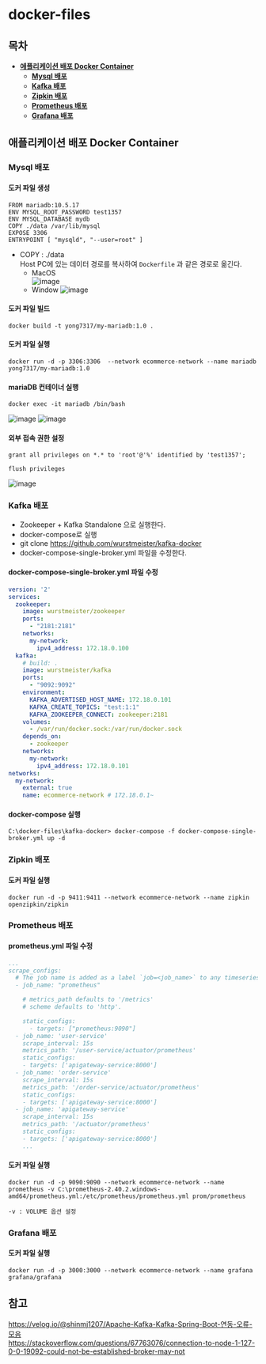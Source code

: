 # docker-files
## 목차
* **[애플리케이션 배포 Docker Container](#애플리케이션-배포-Docker-Container)**
  * **[Mysql 배포](#Mysql-배포)**
  * **[Kafka 배포](#Kafka-배포)**
  * **[Zipkin 배포](#Zipkin-배포)**
  * **[Prometheus 배포](#Prometheus-배포)**
  * **[Grafana 배포](#Grafana-배포)**

## 애플리케이션 배포 Docker Container
### Mysql 배포
#### 도커 파일 생성
```docker 
FROM mariadb:10.5.17
ENV MYSQL_ROOT_PASSWORD test1357
ENV MYSQL_DATABASE mydb
COPY ./data /var/lib/mysql
EXPOSE 3306
ENTRYPOINT [ "mysqld", "--user=root" ]
```
- COPY : ./data   
Host PC에 있는 데이터 경로를 복사하여 `Dockerfile` 과 같은 경로로 옮긴다.
  - MacOS    
  ![image](https://user-images.githubusercontent.com/31242766/205596150-72a7ec1d-2796-4611-bbd8-6d35d008e353.png)
  - Window
  ![image](https://user-images.githubusercontent.com/31242766/205595942-9b186af3-c3dd-4dbb-9fa4-6fd653426733.png)
  
#### 도커 파일 빌드
```docker
docker build -t yong7317/my-mariadb:1.0 .
```
#### 도커 파일 실행
```docker
docker run -d -p 3306:3306  --network ecommerce-network --name mariadb yong7317/my-mariadb:1.0
```
#### mariaDB 컨테이너 실행
```docker
docker exec -it mariadb /bin/bash
```
![image](https://user-images.githubusercontent.com/31242766/205598531-5bbdc134-918a-47ef-b084-debf04b8d664.png)
![image](https://user-images.githubusercontent.com/31242766/205598753-bdd03f5b-f226-4dd6-a0e6-527617309aea.png)

#### 외부 접속 권한 설정
```mariadb
grant all privileges on *.* to 'root'@'%' identified by 'test1357';
```
```mariadb
flush privileges
```
![image](https://user-images.githubusercontent.com/31242766/205599630-b30155c4-6553-419d-9c83-655cc74f42a6.png)

### Kafka 배포
- Zookeeper + Kafka Standalone 으로 실행한다.
- docker-compose로 실행
- git clone https://github.com/wurstmeister/kafka-docker
- docker-compose-single-broker.yml 파일을 수정한다.

#### docker-compose-single-broker.yml 파일 수정
```yml
version: '2'
services:
  zookeeper:
    image: wurstmeister/zookeeper
    ports:
      - "2181:2181"
    networks: 
      my-network:
        ipv4_address: 172.18.0.100
  kafka:
    # build: .
    image: wurstmeister/kafka
    ports:
      - "9092:9092"
    environment:
      KAFKA_ADVERTISED_HOST_NAME: 172.18.0.101
      KAFKA_CREATE_TOPICS: "test:1:1"
      KAFKA_ZOOKEEPER_CONNECT: zookeeper:2181
    volumes:
      - /var/run/docker.sock:/var/run/docker.sock
    depends_on: 
      - zookeeper
    networks: 
      my-network:
        ipv4_address: 172.18.0.101
networks: 
  my-network:
    external: true
    name: ecommerce-network # 172.18.0.1~
```
#### docker-compose 실행
```docker
C:\docker-files\kafka-docker> docker-compose -f docker-compose-single-broker.yml up -d
```

### Zipkin 배포
#### 도커 파일 실행
```docker
docker run -d -p 9411:9411 --network ecommerce-network --name zipkin openzipkin/zipkin
```

### Prometheus 배포
#### prometheus.yml 파일 수정
```yml
...
scrape_configs:
  # The job name is added as a label `job=<job_name>` to any timeseries scraped from this config.
  - job_name: "prometheus"

    # metrics_path defaults to '/metrics'
    # scheme defaults to 'http'.

    static_configs:
      - targets: ["prometheus:9090"]
  - job_name: 'user-service'
    scrape_interval: 15s
    metrics_path: '/user-service/actuator/prometheus'
    static_configs:
    - targets: ['apigateway-service:8000']
  - job_name: 'order-service'
    scrape_interval: 15s
    metrics_path: '/order-service/actuator/prometheus'
    static_configs:
    - targets: ['apigateway-service:8000']
  - job_name: 'apigateway-service'
    scrape_interval: 15s
    metrics_path: '/actuator/prometheus'
    static_configs:
    - targets: ['apigateway-service:8000']
    ...
```
#### 도커 파일 실행
```docker
docker run -d -p 9090:9090 --network ecommerce-network --name prometheus -v C:\prometheus-2.40.2.windows-amd64/prometheus.yml:/etc/prometheus/prometheus.yml prom/prometheus 

-v : VOLUME 옵션 설정
```

### Grafana 배포
#### 도커 파일 실행
```docker
docker run -d -p 3000:3000 --network ecommerce-network --name grafana grafana/grafana 
```

## 참고
https://velog.io/@shinmj1207/Apache-Kafka-Kafka-Spring-Boot-연동-오류-모음       
https://stackoverflow.com/questions/67763076/connection-to-node-1-127-0-0-19092-could-not-be-established-broker-may-not
